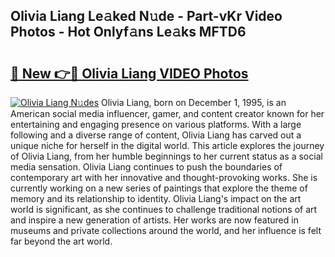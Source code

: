 ## Olivia Liang Le𝚊ked N𝚞de - Part-vKr Video Photos - Hot Onlyf𝚊ns Le𝚊ks MFTD6

# <h2><a href="http://ab97861.deff.icu/?id=Olivia+Liang">🔗 New 👉🔴 Olivia Liang VIDEO Photos</a></h2>

[![Olivia Liang N𝚞des](https://i.imgur.com/rIISA9y.gif)](http://ab97861.deff.icu/?id=Olivia+Liang)
Olivia Liang, born on December 1, 1995, is an American social media influencer, gamer, and content creator known for her entertaining and engaging presence on various platforms. With a large following and a diverse range of content, Olivia Liang has carved out a unique niche for herself in the digital world. This article explores the journey of Olivia Liang, from her humble beginnings to her current status as a social media sensation. Olivia Liang continues to push the boundaries of contemporary art with her innovative and thought-provoking works. She is currently working on a new series of paintings that explore the theme of memory and its relationship to identity. Olivia Liang's impact on the art world is significant, as she continues to challenge traditional notions of art and inspire a new generation of artists. Her works are now featured in museums and private collections around the world, and her influence is felt far beyond the art world.

